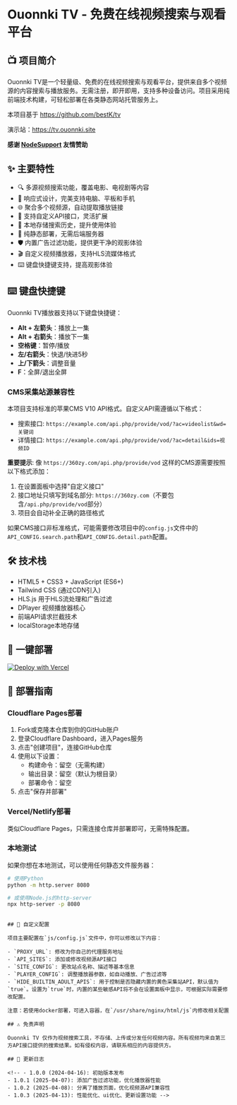 # Ouonnki TV - 免费在线视频搜索与观看平台

## 📺 项目简介

Ouonnki TV是一个轻量级、免费的在线视频搜索与观看平台，提供来自多个视频源的内容搜索与播放服务。无需注册，即开即用，支持多种设备访问。项目采用纯前端技术构建，可轻松部署在各类静态网站托管服务上。

本项目基于 https://github.com/bestK/tv

演示站：https://tv.ouonnki.site

**感谢 [NodeSupport](https://www.nodeseek.com/post-305185-1) 友情赞助**

## ✨ 主要特性

- 🔍 多源视频搜索功能，覆盖电影、电视剧等内容
- 📱 响应式设计，完美支持电脑、平板和手机
- 🌐 聚合多个视频源，自动提取播放链接
- 🔄 支持自定义API接口，灵活扩展
- 💾 本地存储搜索历史，提升使用体验
- 🚀 纯静态部署，无需后端服务器
- 🛡️ 内置广告过滤功能，提供更干净的观影体验
- 🎬 自定义视频播放器，支持HLS流媒体格式
- ⌨️ 键盘快捷键支持，提高观影体验

## ⌨️ 键盘快捷键

Ouonnki TV播放器支持以下键盘快捷键：

- **Alt + 左箭头**：播放上一集
- **Alt + 右箭头**：播放下一集
- **空格键**：暂停/播放
- **左/右箭头**：快退/快进5秒
- **上/下箭头**：调整音量
- **F**：全屏/退出全屏

### CMS采集站源兼容性

本项目支持标准的苹果CMS V10 API格式。自定义API需遵循以下格式：
- 搜索接口: `https://example.com/api.php/provide/vod/?ac=videolist&wd=关键词`
- 详情接口: `https://example.com/api.php/provide/vod/?ac=detail&ids=视频ID`

**重要提示**: 像 `https://360zy.com/api.php/provide/vod` 这样的CMS源需要按照以下格式添加：
1. 在设置面板中选择"自定义接口"
2. 接口地址只填写到域名部分: `https://360zy.com`（不要包含`/api.php/provide/vod`部分）
3. 项目会自动补全正确的路径格式

如果CMS接口非标准格式，可能需要修改项目中的`config.js`文件中的`API_CONFIG.search.path`和`API_CONFIG.detail.path`配置。

## 🛠️ 技术栈

- HTML5 + CSS3 + JavaScript (ES6+)
- Tailwind CSS (通过CDN引入)
- HLS.js 用于HLS流处理和广告过滤
- DPlayer 视频播放器核心
- 前端API请求拦截技术
- localStorage本地存储

## 🚀 一键部署

[![Deploy with Vercel](https://vercel.com/button)](https://vercel.com/new/clone?repository-url=https://github.com/cansoking/OuonnkiTV)

## 🚀 部署指南

### Cloudflare Pages部署

1. Fork或克隆本仓库到你的GitHub账户
2. 登录Cloudflare Dashboard，进入Pages服务
3. 点击"创建项目"，连接GitHub仓库
4. 使用以下设置：
   - 构建命令：留空（无需构建）
   - 输出目录：留空（默认为根目录）
   - 部署命令：留空
5. 点击"保存并部署"

### Vercel/Netlify部署

类似Cloudflare Pages，只需连接仓库并部署即可，无需特殊配置。

### 本地测试

如果你想在本地测试，可以使用任何静态文件服务器：

```bash
# 使用Python
python -m http.server 8080

# 或使用Node.js的http-server
npx http-server -p 8080
```

<!-- ### Docker 部署

```bash
docker pull bestzwei/libretv:latest
docker run -d --name libretv -p 8899:80 bestzwei/libretv:latest
```

访问 http://localhost:8899 查看效果。

### Docker Compose 部署

你也可以通过 Docker Compose 部署本项目。新建一个名为 `docker-compose.yaml` 的文件，内容如下：

```yaml
version: '3'
services:
  libretv:
    image: bestzwei/libretv:latest
    container_name: libretv
    ports:
      - "8899:80"
    restart: unless-stopped -->
```

## 🔧 自定义配置

项目主要配置在`js/config.js`文件中，你可以修改以下内容：

- `PROXY_URL`: 修改为你自己的代理服务地址
- `API_SITES`: 添加或修改视频源API接口
- `SITE_CONFIG`: 更改站点名称、描述等基本信息
- `PLAYER_CONFIG`: 调整播放器参数，如自动播放、广告过滤等
- `HIDE_BUILTIN_ADULT_APIS`: 用于控制是否隐藏内置的黄色采集站API，默认值为`true`。设置为`true`时，内置的某些敏感API将不会在设置面板中显示，可根据实际需要修改配置。

注意：若使用docker部署，可进入容器，在`/usr/share/nginx/html/js`内修改相关配置

## ⚠️ 免责声明

Ouonnki TV 仅作为视频搜索工具，不存储、上传或分发任何视频内容。所有视频均来自第三方API接口提供的搜索结果。如有侵权内容，请联系相应的内容提供方。

## 🔄 更新日志

<!-- - 1.0.0 (2024-04-16): 初始版本发布
- 1.0.1 (2025-04-07): 添加广告过滤功能，优化播放器性能
- 1.0.2 (2025-04-08): 分离了播放页面，优化视频源API兼容性
- 1.0.3 (2025-04-13): 性能优化、ui优化、更新设置功能 -->
